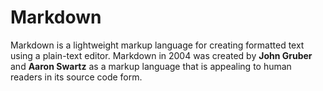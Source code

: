 <h1>Markdown</h1>
<p>Markdown is a lightweight markup language for creating formatted text using a plain-text editor. 
Markdown in 2004  was created by <strong>John Gruber</strong> and <strong>Aaron Swartz</strong> as a markup language
that is appealing to human readers in its source code form. </p>
